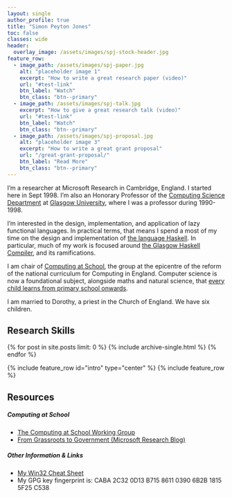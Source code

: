 ```yaml
---
layout: single
author_profile: true
title: "Simon Peyton Jones"
toc: false
classes: wide
header:
  overlay_image: /assets/images/spj-stock-header.jpg
feature_row:
  - image_path: /assets/images/spj-paper.jpg
    alt: "placeholder image 1"
    excerpt: "How to write a great research paper (video)" 
    url: "#test-link"
    btn_label: "Watch"
    btn_class: "btn--primary"
  - image_path: /assets/images/spj-talk.jpg 
    excerpt: "How to give a great research talk (video)"    
    url: "#test-link"
    btn_label: "Watch"
    btn_class: "btn--primary"
  - image_path: /assets/images/spj-proposal.jpg
    alt: "placeholder image 3" 
    excerpt: "How to write a great grant proposal"
    url: "/great-grant-proposal/"
    btn_label: "Read More"
    btn_class: "btn--primary"
---
```


I’m a researcher at Microsoft Research in Cambridge, England. I started here in Sept 1998. I’m also an Honorary Professor of the [Computing Science Department](http://www.dcs.gla.ac.uk/) at [Glasgow University](http://www.gla.ac.uk/), where I was a professor during 1990-1998.

I’m interested in the design, implementation, and application of lazy functional languages. In practical terms, that means I spend a most of my time on the design and implementation of [the language Haskell](http://www.haskell.org/). In particular, much of my work is focused around [the Glasgow Haskell Compiler](http://haskell.org/ghc), and its ramifications.

I am chair of [Computing at School](http://www.computingatschool.org.uk/), the group at the epicentre of the reform of the national curriculum for Computing in England.  Computer science is now a foundational subject, alongside maths and natural science, that [every child learns from primary school onwards](http://community.computingatschool.org.uk/resources/3084).

I am married to Dorothy, a priest in the Church of England. We have six children.


## Research Skills 

{% for post in site.posts limit: 0 %}
  {% include archive-single.html %}
{% endfor %}

{% include feature_row id="intro" type="center" %}
{% include feature_row %}  

## Resources

##### Computing at School
- [The Computing at School Working Group](https://www.computingatschool.org.uk/)
- [From Grassroots to Government (Microsoft Research Blog)](https://www.microsoft.com/en-us/research/blog/from-grassroots-to-government/)

##### Other Information & Links
- [My Win32 Cheat Sheet](https://www.microsoft.com/en-us/research/publication/win-32-cheat-sheet/)
- My GPG key fingerprint is: CABA 2C32 0D13 B715 8611 0390 6B2B 1815 5F25 C538

